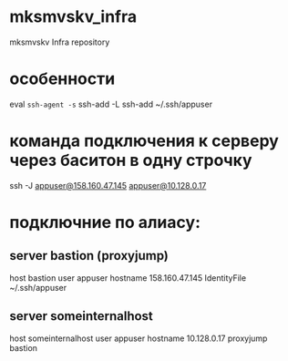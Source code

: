 # mksmvskv_infra
mksmvskv Infra repository

# особенности
eval `ssh-agent -s`
ssh-add -L
ssh-add ~/.ssh/appuser

# команда подключения к серверу через баситон в одну строчку
ssh -J appuser@158.160.47.145 appuser@10.128.0.17

# подключние по алиасу:
## server bastion (proxyjump)
host bastion
user appuser
hostname 158.160.47.145
IdentityFile ~/.ssh/appuser

## server someinternalhost
host someinternalhost
user appuser
hostname 10.128.0.17
proxyjump bastion
